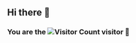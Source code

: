 ## Hi there 👋 
### You are the ![Visitor Count](https://profile-counter.glitch.me/kaanoguzhan/count.svg) visitor 👋 

<!--
**kaanoguzhan/kaanoguzhan** is a ✨ _special_ ✨ repository because its `README.md` (this file) appears on your GitHub profile.

Here are some ideas to get you started:

- 🔭 I’m currently working on ...
- 🌱 I’m currently learning ...
- 👯 I’m looking to collaborate on ...
- 🤔 I’m looking for help with ...
- 💬 Ask me about ...
- 📫 How to reach me: ...
- 😄 Pronouns: ...
- ⚡ Fun fact: ...
-->

<!--
![GitHub Stats](https://github-readme-stats.vercel.app/api?username=kaanoguzhan&show_icons=true&theme=radical)

[![Top Langs](https://github-readme-stats.vercel.app/api/top-langs/?username=kaanoguzhan&layout=pie)](https://github.com/anuraghazra/github-readme-stats)
-->
